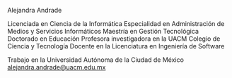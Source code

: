 Alejandra Andrade

Licenciada en Ciencia de la Informática
Especialidad en Administración de Medios y Servicios Informáticos
Maestría en Gestión Tecnológica
Doctorado en Educación
Profesora investigadora en la UACM 
Colegio de Ciencia y Tecnología 
Docente en la Licenciatura en Ingeniería de Software 

Trabajo en la Universidad Autónoma de la Ciudad de México
alejandra.andrade@uacm.edu.mx


